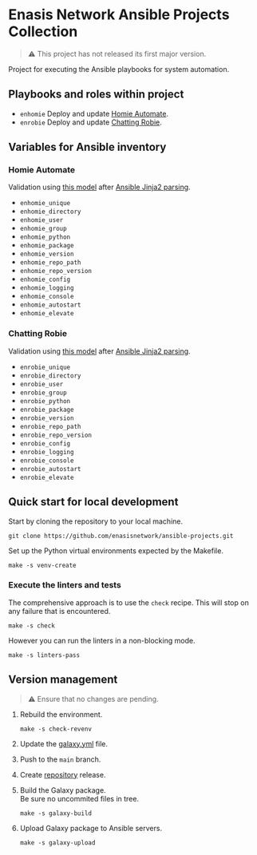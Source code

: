 # Enasis Network Ansible Projects Collection

> :warning: This project has not released its first major version.

Project for executing the Ansible playbooks for system automation.

## Playbooks and roles within project
- `enhomie` Deploy and update [Homie Automate](https://github.com/enasisnetwork/enhomie).
- `enrobie` Deploy and update [Chatting Robie](https://github.com/enasisnetwork/enrobie).

## Variables for Ansible inventory

### Homie Automate
Validation using [this model](collection/plugins/action/enhomie/params.py)
after [Ansible Jinja2 parsing](collection/roles/enhomie/tasks/params.yml).
- `enhomie_unique`
- `enhomie_directory`
- `enhomie_user`
- `enhomie_group`
- `enhomie_python`
- `enhomie_package`
- `enhomie_version`
- `enhomie_repo_path`
- `enhomie_repo_version`
- `enhomie_config`
- `enhomie_logging`
- `enhomie_console`
- `enhomie_autostart`
- `enhomie_elevate`

### Chatting Robie
Validation using [this model](collection/plugins/action/enrobie/params.py)
after [Ansible Jinja2 parsing](collection/roles/enrobie/tasks/params.yml).
- `enrobie_unique`
- `enrobie_directory`
- `enrobie_user`
- `enrobie_group`
- `enrobie_python`
- `enrobie_package`
- `enrobie_version`
- `enrobie_repo_path`
- `enrobie_repo_version`
- `enrobie_config`
- `enrobie_logging`
- `enrobie_console`
- `enrobie_autostart`
- `enrobie_elevate`

## Quick start for local development
Start by cloning the repository to your local machine.
```
git clone https://github.com/enasisnetwork/ansible-projects.git
```
Set up the Python virtual environments expected by the Makefile.
```
make -s venv-create
```

### Execute the linters and tests
The comprehensive approach is to use the `check` recipe. This will stop on
any failure that is encountered.
```
make -s check
```
However you can run the linters in a non-blocking mode.
```
make -s linters-pass
```

## Version management
> :warning: Ensure that no changes are pending.

1. Rebuild the environment.
   ```
   make -s check-revenv
   ```

1. Update the [galaxy.yml](galaxy.yml) file.

1. Push to the `main` branch.

1. Create [repository](https://github.com/enasisnetwork/ansible-projects) release.

1. Build the Galaxy package.<br>Be sure no uncommited files in tree.
   ```
   make -s galaxy-build
   ```

1. Upload Galaxy package to Ansible servers.
   ```
   make -s galaxy-upload
   ```
